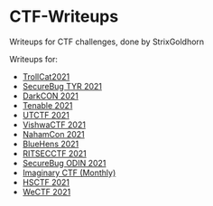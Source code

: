 # CTF-Writeups
Writeups for CTF challenges, done by StrixGoldhorn

Writeups for:
- [TrollCat2021](/TrollCat2021)
- [SecureBug TYR 2021](/SecureBugTYR2021)
- [DarkCON 2021](/DarkCON2021)
- [Tenable 2021](/Tenable2021)
- [UTCTF 2021](/UTCTF2021)
- [VishwaCTF 2021](/VishwaCTF%202021)
- [NahamCon 2021](/NahamCon%202021)
- [BlueHens 2021](/BlueHens%202021)
- [RITSECCTF 2021](/RITSECCTF%202021)
- [SecureBug ODIN 2021](/SecureBugODIN2021)
- [Imaginary CTF (Monthly)](/ImaginaryCTF%202021)
- [HSCTF 2021](/HSCTF%202021)
- [WeCTF 2021](/WeCTF%202021)